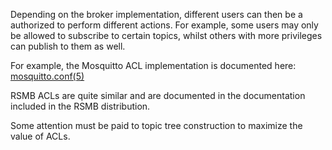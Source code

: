 Depending on the broker implementation, different users can then be a authorized to perform different actions. For example, some users may only be allowed to subscribe to certain topics, whilst others with more privileges can publish to them as well.

For example, the Mosquitto ACL implementation is documented here: [mosquitto.conf(5)](http://mosquitto.org/man/mosquitto-conf-5.html) 

RSMB ACLs are quite similar and are documented in the documentation included in the RSMB distribution.

Some attention must be paid to topic tree construction to maximize the value of ACLs.
